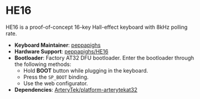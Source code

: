 # HE16

HE16 is a proof-of-concept 16-key Hall-effect keyboard with 8kHz polling rate.

- **Keyboard Maintainer**: [peppapighs](https://github.com/peppapighs)
- **Hardware Support**: [peppapighs/HE16](https://github.com/peppapighs/HE16)
- **Bootloader**: Factory AT32 DFU bootloader. Enter the bootloader through the following methods:
  - Hold **BOOT** button while plugging in the keyboard.
  - Press the `SP_BOOT` binding.
  - Use the web configurator.
- **Dependencies**: [ArteryTek/platform-arterytekat32](https://github.com/ArteryTek/platform-arterytekat32)
